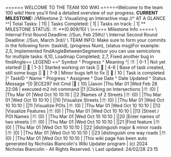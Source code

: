 ====== WELCOME TO THE TEAM 100 WIKI ======Welcome to the team 100 wiki! Here you'll find a detailed overview of our progress. **CURRENT MILESTONE:** //Milestone 2: Visualizing an Interactive map //^ AT A GLANCE ^^| Total Tasks: | 11| | Tasks Completed: | 1| | Tasks on track: | 1| ** MILESTONE STATUS:  :!!: **(0.909/10)  \\ \\===== Milestone Info ===== \\ Internal First Round Deadline: //Sun, Feb 25th// \\ Internal Second Round Deadline: //Sun, March 3rd// \\ TEAM INFO: Make sure to form your commits in the following form:   (taskId), (progress Num), (status msg)For example:  2,5, Implemented findAngleBetweenSegmentsor you can use semicolons for multiple tasks:  6,10, Loadmap Completed; 2,7, Fixed another bug in findAngle== LEGEND ==^ Symbol ^ Progress ^ Meaning ^| :!!: | 0-1 | Not yet started! || 🍎 | 1-3 | Started working on task || 🍊 | 4-6 | Base of task created, still some bugs || 🍋 | 7-9 | Minor bugs left to fix || 🍏 | 10 | Task is completed |^ TaskID ^ Name ^ Progress ^ Assignee ^ Due Date ^ Date Updated ^ Status Message ^|0 |ECE297 Init Cmd |🍏 ( 10) |Jason |Thu Mar 01 |Wed Feb 28 22:08 | executed m2 init command ||1 |Clicking on Intersections |:!!: (0) | |Thu Mar 01 |Wed Oct 10 10:10 | ||2 |Names of 2 Streets |:!!: (0) | |Thu Mar 01 |Wed Oct 10 10:10 | ||10 |Visualize Streets |:!!: (0) | |Thu Mar 01 |Wed Oct 10 10:10 | ||11 |Visualize POIs |:!!: (0) | |Thu Mar 01 |Wed Oct 10 10:10 | ||12 |Visualize Features |:!!: (0) | |Thu Mar 01 |Wed Oct 10 10:10 | ||13 |Street / POI Names |:!!: (0) | |Thu Mar 01 |Wed Oct 10 10:10 | ||20 |Enter names of two streets |:!!: (0) | |Thu Mar 01 |Wed Oct 10 10:10 | ||21 |Find feature |:!!: (0) | |Thu Mar 01 |Wed Oct 10 10:10 | ||22 |distinguish major & minor roads |:!!: (0) | |Thu Mar 01 |Wed Oct 10 10:10 | ||23 |distinguish one way roads |:!!: (0) | |Thu Mar 01 |Wed Oct 10 10:10 | |This wiki page has been auto generated by Nicholas Biancolin's Wiki Updater program | (c) 2024 Nicholas Biancolin - All Rights Reserved. \\ Last updated: 24/02/28 23:15